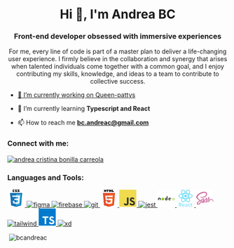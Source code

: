<h1 align="center">Hi 👋, I'm Andrea BC</h1>
<h3 align="center">Front-end developer obsessed with immersive experiences</h3>
<p align="center">For me, every line of code is part of a master plan to deliver a life-changing user experience. I firmly believe in the collaboration and synergy that arises when talented individuals come together with a common goal, and I enjoy contributing my skills, knowledge, and ideas to a team to contribute to collective success.</p>

<p align="left"> <a href=![octocat-1687370720642](https://github.com/BCAndreaC/BCAndreaC/assets/126895867/b5d02925-dfcd-49e9-8a5c-8f79a1e1106e)
  </a> </p>

- 🔭 I’m currently working on [Queen-pattys](https://github.com/BCAndreaC/Queen-pattys)

- 🌱 I’m currently learning **Typescript and React**

- 📫 How to reach me **bc.andreac@gmail.com**

<h3 align="left">Connect with me:</h3>
<p align="left">
<a href="https://www.linkedin.com/in/ac-bonilla-carreola/" target="blank"><img align="center" src="https://raw.githubusercontent.com/rahuldkjain/github-profile-readme-generator/master/src/images/icons/Social/linked-in-alt.svg" alt="andrea cristina bonilla carreola" height="30" width="40" /></a>
</p>

<h3 align="left">Languages and Tools:</h3>
<p align="left"> <a href="https://www.w3schools.com/css/" target="_blank" rel="noreferrer"> <img src="https://raw.githubusercontent.com/devicons/devicon/master/icons/css3/css3-original-wordmark.svg" alt="css3" width="40" height="40"/> </a> <a href="https://www.figma.com/" target="_blank" rel="noreferrer"> <img src="https://www.vectorlogo.zone/logos/figma/figma-icon.svg" alt="figma" width="40" height="40"/> </a> <a href="https://firebase.google.com/" target="_blank" rel="noreferrer"> <img src="https://www.vectorlogo.zone/logos/firebase/firebase-icon.svg" alt="firebase" width="40" height="40"/> </a> <a href="https://git-scm.com/" target="_blank" rel="noreferrer"> <img src="https://www.vectorlogo.zone/logos/git-scm/git-scm-icon.svg" alt="git" width="40" height="40"/> </a> <a href="https://www.w3.org/html/" target="_blank" rel="noreferrer"> <img src="https://raw.githubusercontent.com/devicons/devicon/master/icons/html5/html5-original-wordmark.svg" alt="html5" width="40" height="40"/> </a> <a href="https://developer.mozilla.org/en-US/docs/Web/JavaScript" target="_blank" rel="noreferrer"> <img src="https://raw.githubusercontent.com/devicons/devicon/master/icons/javascript/javascript-original.svg" alt="javascript" width="40" height="40"/> </a> <a href="https://jestjs.io" target="_blank" rel="noreferrer"> <img src="https://www.vectorlogo.zone/logos/jestjsio/jestjsio-icon.svg" alt="jest" width="40" height="40"/> </a> <a href="https://nodejs.org" target="_blank" rel="noreferrer"> <img src="https://raw.githubusercontent.com/devicons/devicon/master/icons/nodejs/nodejs-original-wordmark.svg" alt="nodejs" width="40" height="40"/> </a> <a href="https://reactjs.org/" target="_blank" rel="noreferrer"> <img src="https://raw.githubusercontent.com/devicons/devicon/master/icons/react/react-original-wordmark.svg" alt="react" width="40" height="40"/> </a> <a href="https://sass-lang.com" target="_blank" rel="noreferrer"> <img src="https://raw.githubusercontent.com/devicons/devicon/master/icons/sass/sass-original.svg" alt="sass" width="40" height="40"/> </a> <a href="https://tailwindcss.com/" target="_blank" rel="noreferrer"> <img src="https://www.vectorlogo.zone/logos/tailwindcss/tailwindcss-icon.svg" alt="tailwind" width="40" height="40"/> </a> <a href="https://www.typescriptlang.org/" target="_blank" rel="noreferrer"> <img src="https://raw.githubusercontent.com/devicons/devicon/master/icons/typescript/typescript-original.svg" alt="typescript" width="40" height="40"/> </a> <a href="https://www.adobe.com/products/xd.html" target="_blank" rel="noreferrer"> <img src="https://cdn.worldvectorlogo.com/logos/adobe-xd.svg" alt="xd" width="40" height="40"/> </a> </p>



<p>&nbsp;<img align="center" src="https://github-readme-stats.vercel.app/api?username=bcandreac&show_icons=true&theme=tokyonight&locale=en" alt="bcandreac" /></p>



<!---
BCAndreaC/BCAndreaC is a ✨ special ✨ repository because its `README.md` (this file) appears on your GitHub profile.
You can click the Preview link to take a look at your changes.
<p><img align="left" src="https://github-readme-stats.vercel.app/api/top-langs?username=bcandreac&show_icons=true&theme=tokyonight&locale=en&layout=compact" alt="bcandreac" /></p>
--->

